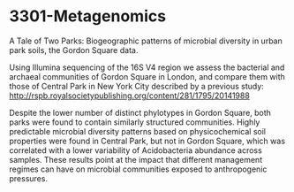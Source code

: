 # 3301-Metagenomics
A Tale of Two Parks: Biogeographic patterns of microbial diversity in urban park soils, the Gordon Square data.

Using Illumina sequencing of the 16S V4 region we assess the bacterial and archaeal communities of Gordon Square in London, and compare them with those of Central Park in New York City described by a previous study: http://rspb.royalsocietypublishing.org/content/281/1795/20141988






Despite the lower number of distinct phylotypes in Gordon Square, both parks were found to contain similarly structured communities. Highly predictable microbial diversity patterns based on physicochemical soil properties were found in Central Park, but not in Gordon Square, which was correlated with a lower variability of Acidobacteria abundance across samples. These results point at the impact that different management regimes can have on microbial communities exposed to anthropogenic pressures.

